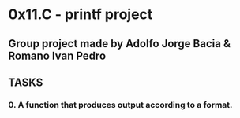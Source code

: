 # 0x11.C - printf project
## Group project made by Adolfo Jorge Bacia & Romano Ivan Pedro

## TASKS
### 0. A function that produces output according to a format.
